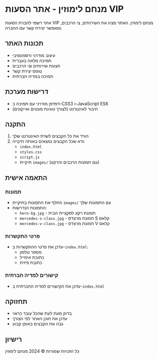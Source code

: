 # מנחם לימוזין - אתר הסעות VIP

אתר רשמי לחברת הסעות VIP מנחם לימוזין. האתר מציג את השירותים, צי הרכבים, ומאפשר יצירת קשר עם החברה.

## תכונות האתר

- עיצוב מודרני ורספונסיבי
- תמיכה מלאה בעברית
- תצוגת שירותים וצי הרכבים
- טופס יצירת קשר
- תמיכה במדיה חברתית

## דרישות מערכת

- דפדפן מודרני עם תמיכה ב-CSS3 ו-JavaScript ES6
- חיבור לאינטרנט (לצורך טעינת פונטים ואייקונים)

## התקנה

1. הורד את כל הקבצים לשרת האינטרנט שלך
2. ודא שכל הקבצים נמצאים באותה תיקייה:
   - `index.html`
   - `styles.css`
   - `script.js`
   - תיקיית `images/` (עם תמונות הרכבים והרקע)

## התאמה אישית

### תמונות

- החלף את התמונות בתיקיית `images/` עם התמונות שלך
- התמונות הנדרשות:
  - `hero-bg.jpg` - תמונת רקע לסקציית הבית
  - `mercedes-s-class.jpg` - תמונת מרצדס S קלאס
  - `mercedes-v-class.jpg` - תמונת מרצדס V קלאס

### פרטי התקשרות

- עדכן את פרטי ההתקשרות ב-`index.html`:
  - מספר טלפון
  - כתובת אימייל
  - כתובת פיזית

### קישורים למדיה חברתית

- עדכן את הקישורים למדיה החברתית ב-`index.html`

## תחזוקה

- בדוק מעת לעת שהכל עובד כראוי
- עדכן את תוכן האתר לפי הצורך
- גבה את הקבצים באופן קבוע

## רישיון

כל הזכויות שמורות © 2024 מנחם לימוזין
